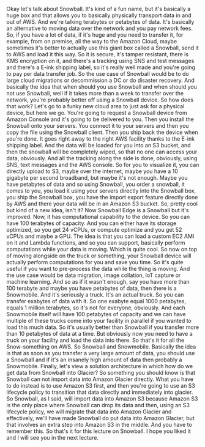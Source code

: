 
<v Stephane>Okay let's talk about Snowball.</v>
It's kind of a fun name,
but it's basically a huge box
and that allows you to basically physically transport data
in and out of AWS.
And we're talking terabytes or petabytes of data.
It's basically an alternative to moving data
over the network and you pay network fees.
So, if you have a lot of data,
if it's huge and you need to transfer it,
for example, from on premise,
all the way to the Amazon Cloud,
maybe sometimes it's better
to actually use this giant box called a Snowball,
send it to AWS and load it this way.
So it is secure, it's tamper resistant,
there is KMS encryption on it,
and there's a tracking using SNS and test messages
and there's a E-ink shipping label,
so it's really well made
and you're going to pay per data transfer job.
So the use case of Snowball
would be to do large cloud migrations
or decommission a DC or do disaster recovery.
And basically the idea that when should you use Snowball
and when should you not use Snowball,
well if it takes more than a week
to transfer over the network,
you're probably better off using a Snowball device.
So how does that work?
Let's go to a funky new cloud area
to just ask for a physical device,
but here we go.
You're going to request a Snowball device
from Amazon Console
and it's going to be delivered to you.
Then you install the Snowball onto your servers.
You connect it to your servers
and then you copy the file using the Snowball client.
Then you ship back the device when you're done.
It goes right away to the right AWS facility
thanks to the E-ink shipping label.
And the data will be loaded for you
into an S3 bucket,
and then the snowball will be completely wiped,
so that no one can access your data, obviously.
And all the tracking along the side is done, obviously,
using SNS, text messages and the AWS console.
So for you to visualize it,
you can directly upload to S3,
maybe over the internet,
maybe you have a 10 gigabyte per second broadband,
but maybe it's not enough.
Maybe you have petabytes of data
and so using Snowball, you order a snowball,
it comes to you,
you load it using your servers
directly into the Snowball box,
you ship the Snowball box,
you have the import export feature
directly done by AWS
and there your data will be in an Amazon S3 bucket.
So, pretty cool but kind of a new idea, isn't it?
Now Snowball Edge is a Snowball but it's improved.
Now, it has computational capability to the device.
So you can have 100 terabytes of capacity.
And you can either have its storage optimized,
so you get 24 vCPUs,
or compute optimize and you get 52 vCPUs
and maybe a GPU.
The idea is that you can load a custom EC2 AMI on it
and Lambda functions,
and so you can support,
basically perform computations while your data is moving.
Which is quite cool.
So now on top of moving alongside on the truck or something,
your Snowball device
will actually perform computations for you
and save you time.
So it's quite useful if you want to pre-process the data
while the thing is moving.
And the use case would be data migration, image collation,
IoT capture or machine learning.
And so as if it wasn't enough,
say you have more than 100 terabyte
and maybe you have petabytes of data,
then there is a Snowmobile.
And it's seriously a truck.
It's an actual truck.
So you can transfer exabytes of data with it.
So one exabyte equal 1000 petabytes,
equals 1 million terabytes,
so it's not for everyone, obviously.
And each Snowmobile itself
will have 100 petabytes of capacity
and we can have multiple of these trucks
come into your facility in parallel
if you wanted to load this much data.
So it's usually better than Snowball
if you transfer more than 10 petabytes
of data at a time.
But obviously now you need to have a truck
on your facility and load the data into there.
So that's it for all the Snow-something on AWS.
So Snowball and Snowmobile.
Basically the idea is
that as soon as you transfer
a very large amount of data,
you should use a Snowball
and if it's an insanely high amount of data
then probably a Snowmobile.
Finally, let's view a solution architecture
in which how do we get data
from Snowball into Glacier?
So something you should know
is that Snowball can not import data
into Amazon Glacier directly.
What you have to do instead
is to use Amazon S3 first,
and then you're going to use an S3 lifecycle policy
to transition that data directly
and immediately into glacier.
So Snowball, as I said,
will import data into Amazon S3 because Amazon S3
is the only place where Snowball can drop its data
and then, using an S3 lifecycle policy,
we will migrate that data into Amazon Glacier
and effectively, we'll have made Snowball
do put data into Amazon Glacier,
but that involves an extra step
into Amazon S3 in the middle.
And you have to remember this.
So that's it for this lecture on Snowball.
I hope you liked it
and I will see you in the next lecture.